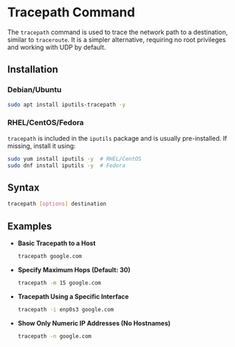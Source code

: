 # **Tracepath Command**  

The `tracepath` command is used to trace the network path to a destination, similar to `traceroute`. It is a simpler alternative, requiring no root privileges and working with UDP by default.  



## **Installation**  

### **Debian/Ubuntu**  
```bash
sudo apt install iputils-tracepath -y
```

### **RHEL/CentOS/Fedora**  
`tracepath` is included in the `iputils` package and is usually pre-installed. If missing, install it using:  
```bash
sudo yum install iputils -y  # RHEL/CentOS
sudo dnf install iputils -y  # Fedora
```



## **Syntax**  
```bash
tracepath [options] destination
```



## **Examples**  

- **Basic Tracepath to a Host**  
  ```bash
  tracepath google.com
  ```

- **Specify Maximum Hops (Default: 30)**  
  ```bash
  tracepath -m 15 google.com
  ```

- **Tracepath Using a Specific Interface**  
  ```bash
  tracepath -i enp0s3 google.com
  ```

- **Show Only Numeric IP Addresses (No Hostnames)**  
  ```bash
  tracepath -n google.com
  ```